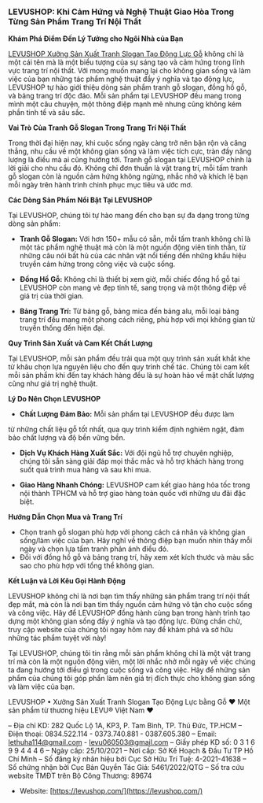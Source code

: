 ### LEVUSHOP: Khi Cảm Hứng và Nghệ Thuật Giao Hòa Trong Từng Sản Phẩm Trang Trí Nội Thất

**Khám Phá Điểm Đến Lý Tưởng cho Ngôi Nhà của Bạn**

[LEVUSHOP Xưởng Sản Xuất Tranh Slogan Tạo Động Lực Gỗ](https://levushop.com/) không chỉ là một cái tên mà là một biểu tượng của sự sáng tạo và cảm hứng trong lĩnh vực trang trí nội thất. Với mong muốn mang lại cho không gian sống và làm việc của bạn những tác phẩm nghệ thuật đầy ý nghĩa và tạo động lực, LEVUSHOP tự hào giới thiệu dòng sản phẩm tranh gỗ slogan, đồng hồ gỗ, và bảng trang trí độc đáo. Mỗi sản phẩm tại LEVUSHOP đều mang trong mình một câu chuyện, một thông điệp mạnh mẽ nhưng cũng không kém phần tinh tế và sâu sắc.

**Vai Trò Của Tranh Gỗ Slogan Trong Trang Trí Nội Thất**

Trong thời đại hiện nay, khi cuộc sống ngày càng trở nên bận rộn và căng thẳng, nhu cầu về một không gian sống và làm việc tích cực, tràn đầy năng lượng là điều mà ai cũng hướng tới. Tranh gỗ slogan tại LEVUSHOP chính là lời giải cho nhu cầu đó. Không chỉ đơn thuần là vật trang trí, mỗi tấm tranh gỗ slogan còn là nguồn cảm hứng không ngừng, nhắc nhở và khích lệ bạn mỗi ngày trên hành trình chinh phục mục tiêu và ước mơ.

**Các Dòng Sản Phẩm Nổi Bật Tại LEVUSHOP**

Tại LEVUSHOP, chúng tôi tự hào mang đến cho bạn sự đa dạng trong từng dòng sản phẩm:

- **Tranh Gỗ Slogan:** Với hơn 150+ mẫu có sẵn, mỗi tấm tranh không chỉ là một tác phẩm nghệ thuật mà còn là một nguồn động viên tinh thần, từ những câu nói bất hủ của các nhân vật nổi tiếng đến những khẩu hiệu truyền cảm hứng trong công việc và cuộc sống.

- **Đồng Hồ Gỗ:** Không chỉ là thiết bị xem giờ, mỗi chiếc đồng hồ gỗ tại LEVUSHOP còn mang vẻ đẹp tinh tế, sang trọng và một thông điệp về giá trị của thời gian.

- **Bảng Trang Trí:** Từ bảng gỗ, bảng mica đến bảng alu, mỗi loại bảng trang trí đều mang một phong cách riêng, phù hợp với mọi không gian từ truyền thống đến hiện đại.

**Quy Trình Sản Xuất và Cam Kết Chất Lượng**

Tại LEVUSHOP, mỗi sản phẩm đều trải qua một quy trình sản xuất khắt khe từ khâu chọn lựa nguyên liệu cho đến quy trình chế tác. Chúng tôi cam kết mỗi sản phẩm khi đến tay khách hàng đều là sự hoàn hảo về mặt chất lượng cũng như giá trị nghệ thuật.

**Lý Do Nên Chọn LEVUSHOP**

- **Chất Lượng Đảm Bảo:** Mỗi sản phẩm tại LEVUSHOP đều được làm

 từ những chất liệu gỗ tốt nhất, qua quy trình kiểm định nghiêm ngặt, đảm bảo chất lượng và độ bền vững bền.

- **Dịch Vụ Khách Hàng Xuất Sắc:** Với đội ngũ hỗ trợ chuyên nghiệp, chúng tôi sẵn sàng giải đáp mọi thắc mắc và hỗ trợ khách hàng trong suốt quá trình mua hàng và sau khi mua.

- **Giao Hàng Nhanh Chóng:** LEVUSHOP cam kết giao hàng hỏa tốc trong nội thành TPHCM và hỗ trợ giao hàng toàn quốc với những ưu đãi đặc biệt.

**Hướng Dẫn Chọn Mua và Trang Trí**

- Chọn tranh gỗ slogan phù hợp với phong cách cá nhân và không gian sống/làm việc của bạn. Hãy nghĩ về thông điệp bạn muốn nhìn thấy mỗi ngày và chọn lựa tấm tranh phản ánh điều đó.
- Đối với đồng hồ gỗ và bảng trang trí, hãy xem xét kích thước và màu sắc sao cho phù hợp với tổng thể không gian.

**Kết Luận và Lời Kêu Gọi Hành Động**

LEVUSHOP không chỉ là nơi bạn tìm thấy những sản phẩm trang trí nội thất đẹp mắt, mà còn là nơi bạn tìm thấy nguồn cảm hứng vô tận cho cuộc sống và công việc. Hãy để LEVUSHOP đồng hành cùng bạn trong hành trình tạo dựng một không gian sống đầy ý nghĩa và tạo động lực. Đừng chần chừ, truy cập website của chúng tôi ngay hôm nay để khám phá và sở hữu những tác phẩm tuyệt vời này!

Tại LEVUSHOP, chúng tôi tin rằng mỗi sản phẩm không chỉ là một vật trang trí mà còn là một nguồn động viên, một lời nhắc nhở mỗi ngày về việc chúng ta đang hướng tới điều gì trong cuộc sống và công việc. Hãy để những sản phẩm của chúng tôi góp phần làm nên giá trị đích thực cho không gian sống và làm việc của bạn.


LEVUSHOP • Xưởng Sản Xuất Tranh Slogan Tạo Động Lực bằng Gỗ
❤️ Một sản phẩm từ thương hiệu LEVU® Việt Nam ❤️

– Địa chỉ KD: 282 Quốc Lộ 1A, KP3, P. Tam Bình, TP. Thủ Đức, TP.HCM
– Điện thoại: 0834.522.114  -  0373.740.881  -  0387.605.380
– Email: lethuha114@gmail.com - levu060503@gmail.com
– Giấy phép KD số: 0 3 1 6 9 9 4 4 4 6
– Ngày cấp: 25/10/2021
– Nơi cấp: Sở Kế Hoạch & Đầu Tư TP Hồ Chí Minh
– Số đăng ký nhãn hiệu bởi Cục Sở Hữu Trí Tuệ: 4-2021-41638
– Số chứng nhận bởi Cục Bản Quyền Tác Giả: 5461/2022/QTG
– Số tra cứu website TMĐT trên Bộ Công Thương: 89674
- Website: [https://levushop.com/](https://levushop.com/)
